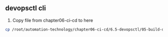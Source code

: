 ## devopsctl cli

1. Copy file from chapter06-ci-cd to here
```bash
cp /root/automation-technology/chapter06-ci-cd/6.5-devopsctl/05-build-devopsctl/main /root/automation-technology/devopsctl-cli/devopsctl
```